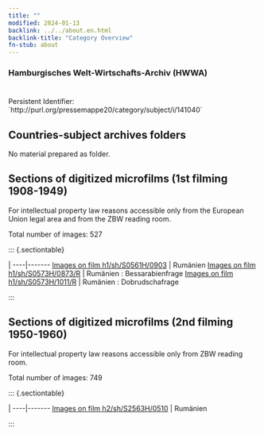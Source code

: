 ```yaml
---
title: ""
modified: 2024-01-13
backlink: ../../about.en.html
backlink-title: "Category Overview"
fn-stub: about
---
```


### Hamburgisches Welt-Wirtschafts-Archiv (HWWA)

# 

<div class="hint">Persistent Identifier: `http://purl.org/pressemappe20/category/subject/i/141040`</div>







## Countries-subject archives folders





No material prepared as folder.



<a id="filmsections" />

## Sections of digitized microfilms (1st filming 1908-1949)

<p>For intellectual property law reasons accessible only from the European Union legal area and from the ZBW reading room.</p>



<p>Total number of images: 527</p>




::: {.sectiontable}

 | 
----|-------
<a class="btn" href="https://pm20.zbw.eu/film/h1/sh/S0561H/0903" rel="nofollow">Images on film h1/sh/S0561H/0903</a> | Rumänien
<a class="btn" href="https://pm20.zbw.eu/film/h1/sh/S0573H/0873/R" rel="nofollow">Images on film h1/sh/S0573H/0873/R</a> | Rumänien : Bessarabienfrage
<a class="btn" href="https://pm20.zbw.eu/film/h1/sh/S0573H/1011/R" rel="nofollow">Images on film h1/sh/S0573H/1011/R</a> | Rumänien : Dobrudschafrage


:::




## Sections of digitized microfilms (2nd filming 1950-1960)

<p>For intellectual property law reasons accessible only from ZBW reading room.</p>



<p>Total number of images: 749</p>




::: {.sectiontable}

 | 
----|-------
<a class="btn" href="https://pm20.zbw.eu/film/h2/sh/S2563H/0510" rel="nofollow">Images on film h2/sh/S2563H/0510</a> | Rumänien


:::
















